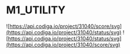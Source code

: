 # M1_UTILITY

![https://api.codiga.io/project/31040/score/svg](https://api.codiga.io/project/31040/status/svg)
![https://api.codiga.io/project/31040/status/svg](https://api.codiga.io/project/31040/score/svg)

